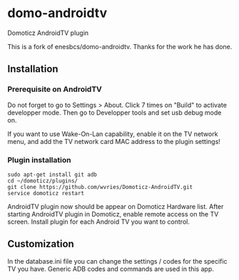 # domo-androidtv
Domoticz AndroidTV plugin

This is a fork of enesbcs/domo-androidtv.
Thanks for the work he has done.

## Installation

### Prerequisite on AndroidTV

Do not forget to go to Settings > About. Click 7 times on "Build" to activate developper mode.
Then go to Developper tools and set usb debug mode on.

If you want to use Wake-On-Lan capability, enable it on the TV network menu, and add the TV network card MAC address to the plugin settings!

### Plugin installation

    sudo apt-get install git adb
    cd ~/domoticz/plugins/
    git clone https://github.com/wvries/Domoticz-AndroidTV.git
    service domoticz restart

AndroidTV plugin now should be appear on Domoticz Hardware list.
After starting AndroidTV plugin in Domoticz, enable remote access on the TV screen.
Install plugin for each Android TV you want to control.

## Customization

In the database.ini file you can change the settings / codes for the specific TV you have.
Generic ADB codes and commands are used in this app.

